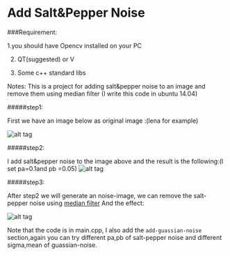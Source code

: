 Add Salt&Pepper Noise
=====================
###Requirement:

1.you should have  Opencv installed on your PC

2. QT(suggested) or V

3. Some c++  standard libs

Notes: This is a project for  adding  salt&pepper noise to an image and remove them using median filter (I write this code in ubuntu 14.04)

#####step1:

First we have an image below as original image :(lena for example)

![alt tag](https://raw.githubusercontent.com/timlentse/Add-Salt_Pepper_noise/master/original.png)



#####step2:

I add salt&pepper noise to the image above and the result is the following:(I set pa=0.1and pb =0.05)
![alt tag](https://raw.githubusercontent.com/timlentse/Add-Salt_Pepper_noise/master/add%20noise%20%20image.png)

#####step3:

After step2 we will generate an noise-image,  we can remove the salt-pepper noise using 
[median filter](http://en.wikipedia.org/wiki/Median_filter) 
And the effect:

![alt tag](https://raw.githubusercontent.com/timlentse/Add-Salt_Pepper_noise/master/the%20effect%20of%20media%20filter.png)

Note that the code is in main.cpp, I also add the `add-guassian-noise` section,again you can try different pa,pb of salt-pepper noise and different sigma,mean of guassian-noise.
